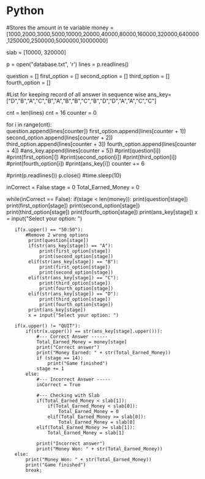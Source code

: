 # Python

#Stores the amount in te variable
money =[1000,2000,3000,5000,10000,20000,40000,80000,160000,320000,640000,1250000,2500000,5000000,10000000]

slab = [10000, 320000]


p = open("database.txt", 'r')
lines = p.readlines()

question = []
first_option = []
second_option = []
third_option = []
fourth_option = []

#List for keeping record of all answer in sequence wise
ans_key=["D","B","A","C","B","A","B","B","C","B","D","D","A","A","C","C"]

cnt = len(lines)
cnt = 16
counter = 0

for i in range(cnt):    
    question.append(lines[counter])
    first_option.append(lines[counter + 1])
    second_option.append(lines[counter + 2])
    third_option.append(lines[counter + 3])
    fourth_option.append(lines[counter + 4])
    #ans_key.append(lines[counter + 5])
    #print(question[i])
    #print(first_option[i])
    #print(second_option[i])
    #print(third_option[i])
    #print(fourth_option[i])
    #print(ans_key[i])
    counter += 6

#print(p.readlines())
p.close()
#time.sleep(10)



inCorrect = False
stage = 0
Total_Earned_Money = 0


while(inCorrect == False):
   if(stage < len(money)):
       print(question[stage])
       print(first_option[stage])
       print(second_option[stage])
       print(third_option[stage])
       print(fourth_option[stage])
       print(ans_key[stage])
       x = input("Select your option: ")
       
       if(x.upper() == "50:50"):
           #Remove 2 wrong options
            print(question[stage])
            if(str(ans_key[stage]) == "A"):
                print(first_option[stage])
                print(second_option[stage])
            elif(str(ans_key[stage]) == "B"):
                print(first_option[stage])
                print(second_option[stage])
            elif(str(ans_key[stage]) == "C"):
                print(third_option[stage])
                print(fourth_option[stage])
            elif(str(ans_key[stage]) == "D"):
                print(third_option[stage])
                print(fourth_option[stage])
            print(ans_key[stage])
            x = input("Select your option: ")

       if(x.upper() != "QUIT"):
           if(str(x.upper()) == str(ans_key[stage].upper())):
               #--- Correct Answer ------
               Total_Earned_Money = money[stage]
               print("Correct answer")
               print("Money Earned: " + str(Total_Earned_Money))
               if (stage == 14):
                   print("Game finished")
               stage += 1
           else:
               #--- Incorrect Answer -----
               inCorrect = True              

               #--- Checking with Slab
               if(Total_Earned_Money < slab[1]):
                   if(Total_Earned_Money < slab[0]):
                       Total_Earned_Money = 0
                   elif(Total_Earned_Money >= slab[0]):
                       Total_Earned_Money = slab[0]
               elif(Total_Earned_Money >= slab[1]):
                   Total_Earned_Money = slab[1]

               print("Incorrect answer")        
               print("Money Won: " + str(Total_Earned_Money))          
       else:
           print("Money Won: " + str(Total_Earned_Money))
           print("Game finished")
           break;    
